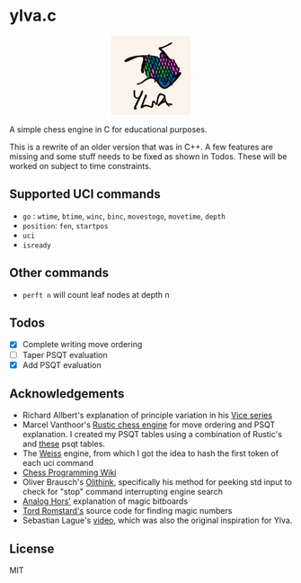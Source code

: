 # ylva.c

<p align="center" width="100%">
    <img width="28%" src="ylva.jpeg">
</p>

A simple chess engine in C for educational purposes.

This is a rewrite of an older version that was in C++. A few features are missing and some stuff needs to be fixed as shown in Todos. These will be worked on subject to time constraints.

## Supported UCI commands
- `go` : `wtime`, `btime`, `winc`, `binc`, `movestogo`, `movetime`, `depth`
- `position`: `fen`, `startpos `
- `uci`
- `isready`

## Other commands
- `perft n` will count leaf nodes at depth n

## Todos
- [x] Complete writing move ordering 
- [ ] Taper PSQT evaluation
- [x] Add PSQT evaluation

## Acknowledgements

- Richard Allbert's explanation of principle variation in his [Vice series](https://bit.ly/3XpdiKU)
- Marcel Vanthoor's [Rustic chess engine](https://rustic-chess.org) for move ordering and PSQT explanation. I created my PSQT tables using a combination of Rustic's and [these](https://www.chessprogramming.org/Simplified_Evaluation_Function) psqt tables. 
- The [Weiss](https://github.com/TerjeKir/weiss) engine, from which I got the idea to hash the first token of each uci command
- [Chess Programming Wiki](https://www.chessprogramming.org)
- Oliver Brausch's [Olithink](https://github.com/olithink), specifically his method for peeking std input to check for "stop" command interrupting engine search
- [Analog Hors'](https://analog-hors.github.io/site/magic-bitboards/) explanation of magic bitboards
- [Tord Romstard's](https://www.chessprogramming.org/Looking_for_Magics) source code for finding magic numbers
- Sebastian Lague's [video](https://www.youtube.com/watch?v=U4ogK0MIzqk), which was also the original inspiration for Ylva.

## License
MIT
